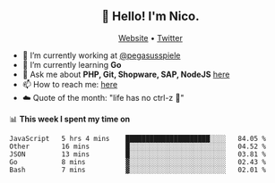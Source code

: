 <h2 align="center">👋 Hello! I'm Nico.</h2>
<p align="center">
  <a href="https://gruselhaus.com">Website</a> •
  <a href="https://twitter.com/NicoFinkernagel">Twitter</a>
</p>


- 🔭 I’m currently working at [@pegasusspiele](https://github.com/pegasusspiele)
- 🌱 I’m currently learning **Go**
- 💬 Ask me about **PHP, Git, Shopware, SAP, NodeJS** [here](https://github.com/gruselhaus/gruselhaus/issues)
- 📫 How to reach me: [here](https://github.com/gruselhaus/gruselhaus/issues)
- ☁️ Quote of the month: "life has no ctrl-z 🌴"

📊 **This week I spent my time on**
<!--START_SECTION:waka-->
```text
JavaScript   5 hrs 4 mins    █████████████████████░░░░   84.05 % 
Other        16 mins         █░░░░░░░░░░░░░░░░░░░░░░░░   04.52 % 
JSON         13 mins         █░░░░░░░░░░░░░░░░░░░░░░░░   03.81 % 
Go           8 mins          ▓░░░░░░░░░░░░░░░░░░░░░░░░   02.43 % 
Bash         7 mins          ▓░░░░░░░░░░░░░░░░░░░░░░░░   02.01 % 
```
<!--END_SECTION:waka-->
